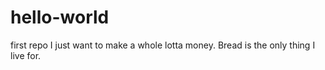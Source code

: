 # hello-world
first repo
I just want to make a whole lotta money. Bread is the only thing I live for.
